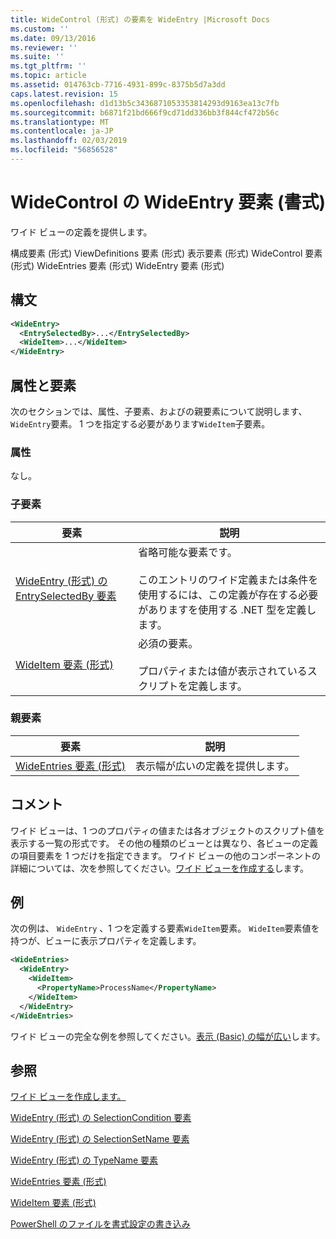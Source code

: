 ```yaml
---
title: WideControl (形式) の要素を WideEntry |Microsoft Docs
ms.custom: ''
ms.date: 09/13/2016
ms.reviewer: ''
ms.suite: ''
ms.tgt_pltfrm: ''
ms.topic: article
ms.assetid: 014763cb-7716-4931-899c-8375b5d7a3dd
caps.latest.revision: 15
ms.openlocfilehash: d1d13b5c3436871053353814293d9163ea13c7fb
ms.sourcegitcommit: b6871f21bd666f9cd71dd336bb3f844cf472b56c
ms.translationtype: MT
ms.contentlocale: ja-JP
ms.lasthandoff: 02/03/2019
ms.locfileid: "56856528"
---
```

# <a name="wideentry-element-for-widecontrol-format"></a>WideControl の WideEntry 要素 (書式)

ワイド ビューの定義を提供します。

構成要素 (形式) ViewDefinitions 要素 (形式) 表示要素 (形式) WideControl 要素 (形式) WideEntries 要素 (形式) WideEntry 要素 (形式)

## <a name="syntax"></a>構文

```xml
<WideEntry>
  <EntrySelectedBy>...</EntrySelectedBy>
  <WideItem>...</WideItem>
</WideEntry>
```

## <a name="attributes-and-elements"></a>属性と要素

次のセクションでは、属性、子要素、およびの親要素について説明します、`WideEntry`要素。 1 つを指定する必要があります`WideItem`子要素。

### <a name="attributes"></a>属性

なし。

### <a name="child-elements"></a>子要素

|要素|説明|
|-------------|-----------------|
|[WideEntry (形式) の EntrySelectedBy 要素](./entryselectedby-element-for-wideentry-format.md)|省略可能な要素です。<br /><br /> このエントリのワイド定義または条件を使用するには、この定義が存在する必要がありますを使用する .NET 型を定義します。|
|[WideItem 要素 (形式)](./wideitem-element-for-widecontrol-format.md)|必須の要素。<br /><br /> プロパティまたは値が表示されているスクリプトを定義します。|

### <a name="parent-elements"></a>親要素

|要素|説明|
|-------------|-----------------|
|[WideEntries 要素 (形式)](./wideentries-element-for-widecontrol-format.md)|表示幅が広いの定義を提供します。|

## <a name="remarks"></a>コメント

ワイド ビューは、1 つのプロパティの値または各オブジェクトのスクリプト値を表示する一覧の形式です。 その他の種類のビューとは異なり、各ビューの定義の項目要素を 1 つだけを指定できます。 ワイド ビューの他のコンポーネントの詳細については、次を参照してください。[ワイド ビューを作成する](./creating-a-wide-view.md)します。

## <a name="example"></a>例

次の例は、 `WideEntry` 、1 つを定義する要素`WideItem`要素。 `WideItem`要素値を持つが、ビューに表示プロパティを定義します。

```xml
<WideEntries>
  <WideEntry>
    <WideItem>
      <PropertyName>ProcessName</PropertyName>
    </WideItem>
  </WideEntry>
</WideEntries>

```

ワイド ビューの完全な例を参照してください。[表示 (Basic) の幅が広い](./wide-view-basic.md)します。

## <a name="see-also"></a>参照

[ワイド ビューを作成します。](./creating-a-wide-view.md)

[WideEntry (形式) の SelectionCondition 要素](./selectioncondition-element-for-entryselectedby-for-widecontrol-format.md)

[WideEntry (形式) の SelectionSetName 要素](./selectionsetname-element-for-entryselectedby-for-widecontrol-format.md)

[WideEntry (形式) の TypeName 要素](./typename-element-for-entryselectedby-for-wideentry-format.md)

[WideEntries 要素 (形式)](./wideentries-element-for-widecontrol-format.md)

[WideItem 要素 (形式)](./wideitem-element-for-widecontrol-format.md)

[PowerShell のファイルを書式設定の書き込み](./writing-a-powershell-formatting-file.md)
